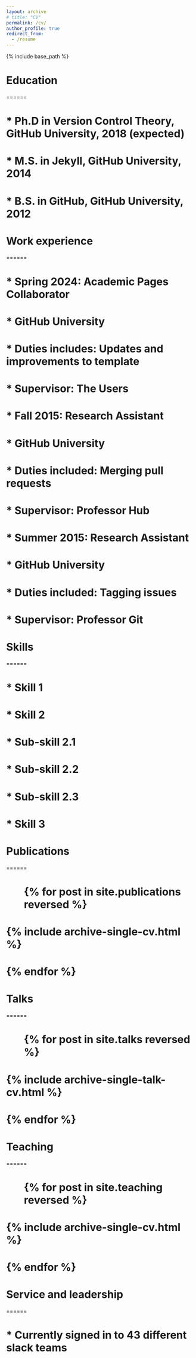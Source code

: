 ```yaml
---
layout: archive
# title: "CV"
permalink: /cv/
author_profile: true
redirect_from:
  - /resume
---
```


{% include base_path %}

# Education
======
# * Ph.D in Version Control Theory, GitHub University, 2018 (expected)
# * M.S. in Jekyll, GitHub University, 2014
# * B.S. in GitHub, GitHub University, 2012

# Work experience
======
# * Spring 2024: Academic Pages Collaborator
 #  * GitHub University
 #  * Duties includes: Updates and improvements to template
 #  * Supervisor: The Users

# * Fall 2015: Research Assistant
 #  * GitHub University
#   * Duties included: Merging pull requests
#   * Supervisor: Professor Hub

# * Summer 2015: Research Assistant
#   * GitHub University
#   * Duties included: Tagging issues
 #  * Supervisor: Professor Git
  
# Skills
======
# * Skill 1
# * Skill 2
 #  * Sub-skill 2.1
 #  * Sub-skill 2.2
 #  * Sub-skill 2.3
# * Skill 3

# Publications
======
#   <ul>{% for post in site.publications reversed %}
#     {% include archive-single-cv.html %}
 #  {% endfor %}</ul>
  
# Talks
======
 #  <ul>{% for post in site.talks reversed %}
 #    {% include archive-single-talk-cv.html  %}
 #  {% endfor %}</ul>
  
# Teaching
======
 #  <ul>{% for post in site.teaching reversed %}
 #    {% include archive-single-cv.html %}
 #  {% endfor %}</ul>
  
# Service and leadership
======
# * Currently signed in to 43 different slack teams
